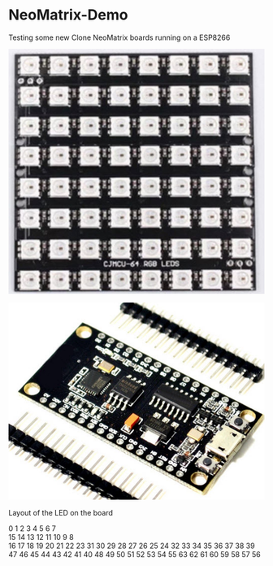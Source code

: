# NeoMatrix-Demo
Testing some new Clone NeoMatrix boards running on a ESP8266

![]( https://github.com/fixyourlan/NeoMatrix-Demo/blob/master/Images/NeoMatrix.jpg )

![](https://github.com/fixyourlan/NeoMatrix-Demo/blob/master/Images/ESP8266%20Dev%20Board.jpg)

Layout of the LED on the board

  0  1  2  3  4  5  6  7  
  15 14 13 12 11 10 9  8  
  16 17 18 19 20 21 22 23 
  31 30 29 28 27 26 25 24
  32 33 34 35 36 37 38 39
  47 46 45 44 43 42 41 40
  48 49 50 51 52 53 54 55
  63 62 61 60 59 58 57 56 
  
